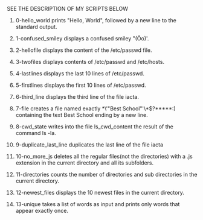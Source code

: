 SEE THE DESCRIPTION OF MY SCRIPTS BELOW

1. 0-hello_world prints "Hello, World", followed by a new line to the standard output.

2. 1-confused_smiley displays a confused smiley "(Ôo)'.

3. 2-hellofile displays the content of the /etc/passwd file.

4. 3-twofiles displays contents of /etc/passwd and /etc/hosts.

5. 4-lastlines displays the last 10 lines of /etc/passwd.

6. 5-firstlines displays the first 10 lines of /etc/passwd.

7. 6-third_line displays the third line of the file iacta.

8. 7-file creates a file named exactly \*\\'"Best School"\'\\*$\?\*\*\*\*\*:) containing the text Best School ending by a new line.

9. 8-cwd_state writes into the file ls_cwd_content the result of the command ls -la.

10. 9-duplicate_last_line duplicates the last line of the file iacta

11. 10-no_more_js deletes all the regular files(not the directories) with a .js extension in the current directory and all its subfolders.

12. 11-directories counts the number of directories and sub directories in the current directory.

13. 12-newest_files displays the 10 newest files in the current directory.

14. 13-unique takes a list of words as input and prints only words that appear exactly once.
